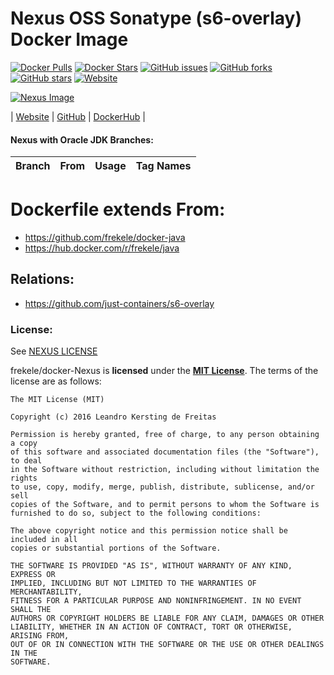 # Nexus OSS Sonatype (s6-overlay) Docker Image

[![Docker Pulls](https://img.shields.io/docker/pulls/frekele/nexus.svg)](https://hub.docker.com/r/frekele/nexus/)
[![Docker Stars](https://img.shields.io/docker/stars/frekele/nexus.svg)](https://hub.docker.com/r/frekele/nexus/)
[![GitHub issues](https://img.shields.io/github/issues/frekele/docker-nexus.svg)](https://github.com/frekele/docker-nexus/issues)
[![GitHub forks](https://img.shields.io/github/forks/frekele/docker-nexus.svg)](https://github.com/frekele/docker-nexus/network)
[![GitHub stars](https://img.shields.io/github/stars/frekele/docker-nexus.svg)](https://github.com/frekele/docker-nexus/stargazers)
[![Website](https://img.shields.io/website-up-down-green-red/http/shields.io.svg)](https://frekele.github.io/docker-nexus/)

[![Nexus Image][NexusImage]][NexusWebsite]

| [Website]  | [GitHub]  | [DockerHub]  |


#### Nexus with Oracle JDK Branches:
| Branch                       | From                     | Usage        | Tag Names                        |
| ---------------------------- | ------------------------ | ------------ | ---------------------------------|


# Dockerfile extends From:
- https://github.com/frekele/docker-java
- https://hub.docker.com/r/frekele/java


## Relations:
 - https://github.com/just-containers/s6-overlay

### License:
See [NEXUS LICENSE]

frekele/docker-Nexus is **licensed** under the **[MIT License]**. The terms of the license are as follows:

    The MIT License (MIT)

    Copyright (c) 2016 Leandro Kersting de Freitas

    Permission is hereby granted, free of charge, to any person obtaining a copy
    of this software and associated documentation files (the "Software"), to deal
    in the Software without restriction, including without limitation the rights
    to use, copy, modify, merge, publish, distribute, sublicense, and/or sell
    copies of the Software, and to permit persons to whom the Software is
    furnished to do so, subject to the following conditions:

    The above copyright notice and this permission notice shall be included in all
    copies or substantial portions of the Software.

    THE SOFTWARE IS PROVIDED "AS IS", WITHOUT WARRANTY OF ANY KIND, EXPRESS OR
    IMPLIED, INCLUDING BUT NOT LIMITED TO THE WARRANTIES OF MERCHANTABILITY,
    FITNESS FOR A PARTICULAR PURPOSE AND NONINFRINGEMENT. IN NO EVENT SHALL THE
    AUTHORS OR COPYRIGHT HOLDERS BE LIABLE FOR ANY CLAIM, DAMAGES OR OTHER
    LIABILITY, WHETHER IN AN ACTION OF CONTRACT, TORT OR OTHERWISE, ARISING FROM,
    OUT OF OR IN CONNECTION WITH THE SOFTWARE OR THE USE OR OTHER DEALINGS IN THE
    SOFTWARE.


[NexusImage]: https://raw.githubusercontent.com/frekele/docker-nexus/dev/nexus-logo.png
[NexusWebsite]: http://www.sonatype.com/nexus-repository-oss
[Website]: https://frekele.github.io/docker-nexus
[GitHub]: https://github.com/frekele/docker-nexus
[DockerHub]: https://hub.docker.com/r/frekele/nexus
[NEXUS LICENSE]: https://github.com/frekele/docker-nexus/blob/dev/NEXUS_LICENSE
[MIT LICENSE]: https://github.com/frekele/docker-nexus/blob/dev/LICENSE

[2.14.1-jdk8]: https://github.com/frekele/docker-nexus/blob/2.14.1-jdk8/Dockerfile
[2.14.1-jdk8u102]: https://github.com/frekele/docker-nexus/blob/2.14.1-jdk8u102/Dockerfile
[2.14.1-jdk8u101]: https://github.com/frekele/docker-nexus/blob/2.14.1-jdk8u101/Dockerfile
[2.14.1-jdk8u92]: https://github.com/frekele/docker-nexus/blob/2.14.1-jdk8u92/Dockerfile
[2.14.1-jdk8u91]: https://github.com/frekele/docker-nexus/blob/2.14.1-jdk8u91/Dockerfile
[2.14.1-jdk7]: https://github.com/frekele/docker-nexus/blob/2.14.1-jdk7/Dockerfile
[2.14.1-jdk7u80]: https://github.com/frekele/docker-nexus/blob/2.14.1-jdk7u80/Dockerfile
[2.14.1-jdk7u79]: https://github.com/frekele/docker-nexus/blob/2.14.1-jdk7u79/Dockerfile
[dev]: https://github.com/frekele/docker-nexus/blob/dev/Dockerfile
